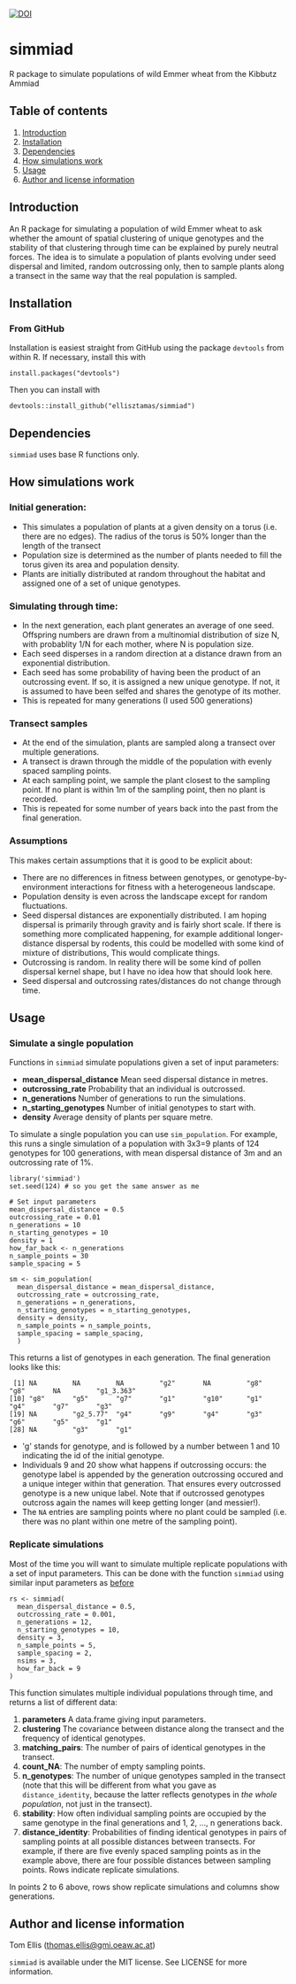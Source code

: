 [![DOI](https://zenodo.org/badge/237212349.svg)](https://zenodo.org/badge/latestdoi/237212349)

# simmiad
R package to simulate populations of wild Emmer wheat from the Kibbutz Ammiad

## Table of contents

1. [Introduction](#introduction)
2. [Installation](#installation)
3. [Dependencies](#dependencies)
4. [How simulations work](#how-simulations-work)
5. [Usage](#usage)
6. [Author and license information](#author-and-license-information)

## Introduction

An R package for simulating a population of wild Emmer wheat to ask whether the amount of spatial clustering of unique genotypes and the stability of that clustering through time can be explained by purely neutral forces. The idea is to simulate a population of plants evolving under seed dispersal and limited, random outcrossing only, then to sample plants along a transect in the same way that the real population is sampled.

## Installation
### From GitHub
Installation is easiest straight from GitHub using the package `devtools` from within R.
If necessary, install this with

```
install.packages("devtools")
```

Then you can install with

```
devtools::install_github("ellisztamas/simmiad")
```
## Dependencies

`simmiad` uses base R functions only.

## How simulations work

### Initial generation:

* This simulates a population of plants at a given density on a torus (i.e. there are no edges). The radius of the torus is 50% longer than the length of the transect
* Population size is determined as the number of plants needed to fill the torus given its area and population density.
* Plants are initially distributed at random throughout the habitat and assigned one of a set of unique genotypes.

### Simulating through time:

* In the next generation, each plant generates an average of one seed. Offspring numbers are drawn from a multinomial distribution of size N, with probablity 1/N for each mother, where N is population size.
* Each seed disperses in a random direction at a distance drawn from an exponential distribution.
* Each seed has some probability of having been the product of an outcrossing event. If so, it is assigned a new unique genotype. If not, it is assumed to have been selfed and shares the genotype of its mother.
* This is repeated for many generations (I used 500 generations)

### Transect samples

* At the end of the simulation, plants are sampled along a transect over multiple generations.
* A transect is drawn through the middle of the population with evenly spaced sampling points.
* At each sampling point, we sample the plant closest to the sampling point. If no plant is within 1m of the sampling point, then no plant is recorded.
* This is repeated for some number of years back into the past from the final generation.

### Assumptions
This makes certain assumptions that it is good to be explicit about:

* There are no differences in fitness between genotypes, or genotype-by-environment interactions for fitness with a heterogeneous landscape.
* Population density is even across the landscape except for random fluctuations.
* Seed dispersal distances are exponentially distributed. I am hoping dispersal is primarily through gravity and is fairly short scale. If there is something more complicated happening, for example additional longer-distance dispersal by rodents, this could be modelled with some kind of mixture of distributions, This would complicate things.
* Outcrossing is random. In reality there will be some kind of pollen dispersal kernel shape, but I have no idea how that should look here.
* Seed dispersal and outcrossing rates/distances do not change through time.

## Usage
### Simulate a single population

Functions in `simmiad` simulate populations given a set of input parameters:

* **mean_dispersal_distance** Mean seed dispersal distance in metres.
* **outcrossing_rate** Probability that an individual is outcrossed.
* **n_generations** Number of generations to run the simulations.
* **n_starting_genotypes** Number of initial genotypes to start with.
* **density** Average density of plants per square metre.

To simulate a single population you can use `sim_population`. For example, this runs a single simulation of a population with 3x3=9 plants of 124 genotypes for 100 generations, with mean dispersal distance of 3m and an outcrossing rate of 1%.

```
library('simmiad')
set.seed(124) # so you get the same answer as me

# Set input parameters
mean_dispersal_distance = 0.5
outcrossing_rate = 0.01
n_generations = 10
n_starting_genotypes = 10
density = 1
how_far_back <- n_generations
n_sample_points = 30
sample_spacing = 5

sm <- sim_population(
  mean_dispersal_distance = mean_dispersal_distance,
  outcrossing_rate = outcrossing_rate,
  n_generations = n_generations,
  n_starting_genotypes = n_starting_genotypes,
  density = density,
  n_sample_points = n_sample_points,
  sample_spacing = sample_spacing,
  )
```

This returns a list of genotypes in each generation. The final generation looks like this:

```
 [1] NA         NA         NA         "g2"       NA         "g8"       "g8"       NA         "g1_3.363"
[10] "g8"       "g5"       "g7"       "g1"       "g10"      "g1"       "g4"       "g7"       "g3"      
[19] NA         "g2_5.77"  "g4"       "g9"       "g4"       "g3"       "g6"       "g5"       "g1"      
[28] NA         "g3"       "g1"             
```

- 'g' stands for genotype, and is followed by a number between 1 and 10 indicating the id of the initial genotype.
- Individuals 9 and 20 show what happens if outcrossing occurs: the genotype label is appended by the generation outcrossing occured and a unique integer within that generation. That ensures every outcrossed genotype is a new unique label. Note that if outcrossed genotypes outcross again the names will keep getting longer (and messier!).
- The `NA` entries are sampling points where no plant could be sampled (i.e. there was no plant within one metre of the sampling point).

### Replicate simulations
Most of the time you will want to simulate multiple replicate populations with a set of input parameters. This can be done with the function `simmiad` using similar input parameters as [before](#Simulate-a-single-population)

```
rs <- simmiad(
  mean_dispersal_distance = 0.5,
  outcrossing_rate = 0.001,
  n_generations = 12,
  n_starting_genotypes = 10,
  density = 3,
  n_sample_points = 5,
  sample_spacing = 2,
  nsims = 3,
  how_far_back = 9
)
```
This function simulates multiple individual populations through time, and returns a list of different data:

1. **parameters** A data.frame giving input parameters.
2. **clustering** The covariance between distance along the transect and the frequency of identical genotypes.
3. **matching_pairs**: The number of pairs of identical genotypes in the transect.
4. **count_NA**: The number of empty sampling points.
5. **n_genotypes**: The number of unique genotypes sampled in the transect (note that this will be different from what you gave as `distance_identity`, because the latter reflects genotypes in *the whole population*, not just in the transect).
6. **stability**: How often individual sampling points are occupied by the same genotype in the final generations and 1, 2, ..., n generations back.
7. **distance_identity**: Probabilities of finding identical genotypes in pairs of sampling points at all possible distances between transects. For example, if there are five evenly spaced sampling points as in the example above, there are four possible distances between sampling points. Rows indicate replicate simulations.

In points 2 to 6 above, rows show replicate simulations and columns show generations.

## Author and license information

Tom Ellis (thomas.ellis@gmi.oeaw.ac.at)

`simmiad` is available under the MIT license. See LICENSE for more information.
